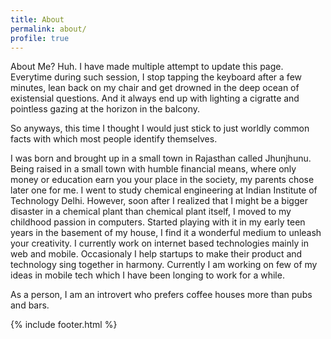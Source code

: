 ```yaml
---
title: About
permalink: about/
profile: true
---
```


About Me? Huh. I have made multiple attempt to update this page. Everytime during such session, I stop tapping the keyboard after a few minutes, lean back on my chair and get drowned in the deep ocean of existensial questions. And it always end up with lighting a cigratte and pointless gazing at the horizon in the balcony.

So anyways, this time I thought I would just stick to just worldly common facts with which most people identify themselves.

I was born and brought up in a small town in Rajasthan called Jhunjhunu. Being raised in a small town with humble financial means, where only money or education earn you your place in the society, my parents chose later one for me. I went to study chemical engineering at Indian Institute of Technology Delhi. However, soon after I realized that I might be a bigger disaster in a chemical plant than chemical plant itself, I moved to my childhood passion in computers. Started playing with it in my early teen years in the basement of my house, I find it a wonderful medium to unleash your creativity. I currently work on internet based technologies mainly in web and mobile. Occasionaly I help startups to make their product and technology sing together in harmony. Currently I am working on few of my ideas in mobile tech which I have been longing to work for a while.

As a person, I am an introvert who prefers coffee houses more than pubs and bars. 

{% include footer.html %}